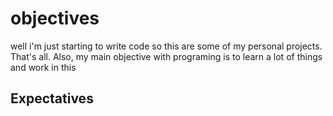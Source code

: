 # objectives
well i'm just starting to write code so this are some of my personal projects. That's all.
Also, my main objective with programing is to learn a lot of things and work in this


## Expectatives
